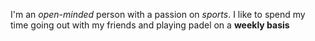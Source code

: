 I'm an _open-minded_ person with a passion on _sports_. I like to spend my time going out with my friends and playing padel on a **weekly basis**
